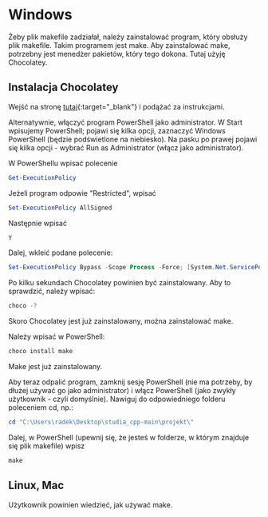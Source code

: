 # Windows

Żeby plik makefile zadziałał, należy zainstalować program, który obsłuży plik makefile. Takim programem jest make.
Aby zainstalować make, potrzebny jest menedżer pakietów, który tego dokona. Tutaj użyję Chocolatey.

## Instalacja Chocolatey

Wejść na stronę [tutaj](https://chocolatey.org/install){:target="_blank"} i podążać za instrukcjami.

Alternatywnie, włączyć program PowerShell jako administrator. W Start wpisujemy PowerShell; pojawi się kilka opcji, zaznaczyć Windows PowerShell (będzie podświetlone na niebiesko). Na pasku po prawej pojawi się kilka opcji - wybrać Run as Administrator (włącz jako administrator).

W PowerShellu wpisać polecenie

   ``` powershell
   Get-ExecutionPolicy
   ```

Jeżeli program odpowie "Restricted", wpisać

  ```powershell
  Set-ExecutionPolicy AllSigned
  ```

Następnie wpisać

  ```powershell
  Y
  ```

Dalej, wkleić podane polecenie:

  ```powershell
  Set-ExecutionPolicy Bypass -Scope Process -Force; [System.Net.ServicePointManager]::SecurityProtocol = [System.Net.ServicePointManager]::SecurityProtocol -bor 3072; iex ((New-Object System.Net.WebClient).DownloadString('https://community.chocolatey.org/install.ps1'))
  ```
  
Po kilku sekundach Chocolatey powinien być zainstalowany. Aby to sprawdzić, należy wpisać:

  ```powershell
  choco -?
  ```

Skoro Chocolatey jest już zainstalowany, można zainstalować make.

Należy wpisać w PowerShell:

   ```powershell
   choco install make
   ```
  
Make jest już zainstalowany.

Aby teraz odpalić program, zamknij sesję PowerShell (nie ma potrzeby, by dłużej używać go jako administrator) i włącz PowerShell (jako zwykły użytkownik - czyli domyślnie). Nawiguj do odpowiedniego folderu poleceniem cd, np.:

  ```powershell
  cd "C:\Users\radek\Desktop\studia_cpp-main\projekt\"
  ```
  
Dalej, w PowerShell (upewnij się, że jesteś w folderze, w którym znajduje się plik makefile) wpisz

  ```powershell
  make
  ```

## Linux, Mac

Użytkownik powinien wiedzieć, jak używać make.
